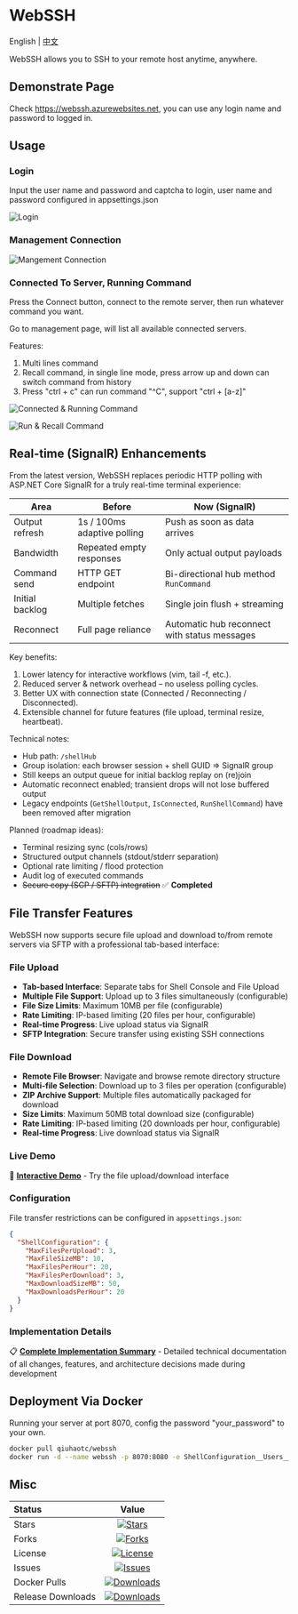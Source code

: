 # WebSSH

English | [中文](README_CN.md)

WebSSH allows you to SSH to your remote host anytime, anywhere.

## Demonstrate Page

Check <https://webssh.azurewebsites.net>, you can use any login name and password to logged in.

## Usage

### Login

Input the user name and password and captcha to login, user name and password configured in appsettings.json

![Login](https://raw.githubusercontent.com/qiuhaotc/WebSSH/master/docs/LoginToServer.gif)

### Management Connection

![Mangement Connection](https://raw.githubusercontent.com/qiuhaotc/WebSSH/master/docs/ManagementConnection.gif)

### Connected To Server, Running Command

Press the Connect button, connect to the remote server, then run whatever command you want.

Go to management page, will list all available connected servers.

Features:

1. Multi lines command
2. Recall command, in single line mode, press arrow up and down can switch command from history
3. Press "ctrl + c" can run command "^C", support "ctrl + [a-z]"

![Connected & Running Command](https://raw.githubusercontent.com/qiuhaotc/WebSSH/master/docs/ConnectedAndRunningCommand.gif)

![Run & Recall Command](https://raw.githubusercontent.com/qiuhaotc/WebSSH/master/docs/RunCommandAndRecallCommand.gif)

## Real-time (SignalR) Enhancements

From the latest version, WebSSH replaces periodic HTTP polling with ASP.NET Core SignalR for a truly real-time terminal experience:

| Area | Before | Now (SignalR) |
| ---- | ------ | -------------- |
| Output refresh | 1s / 100ms adaptive polling | Push as soon as data arrives |
| Bandwidth | Repeated empty responses | Only actual output payloads |
| Command send | HTTP GET endpoint | Bi-directional hub method `RunCommand` |
| Initial backlog | Multiple fetches | Single join flush + streaming |
| Reconnect | Full page reliance | Automatic hub reconnect with status messages |

Key benefits:

1. Lower latency for interactive workflows (vim, tail -f, etc.).
2. Reduced server & network overhead – no useless polling cycles.
3. Better UX with connection state (Connected / Reconnecting / Disconnected).
4. Extensible channel for future features (file upload, terminal resize, heartbeat).

Technical notes:

* Hub path: `/shellHub`
* Group isolation: each browser session + shell GUID => SignalR group
* Still keeps an output queue for initial backlog replay on (re)join
* Automatic reconnect enabled; transient drops will not lose buffered output
* Legacy endpoints (`GetShellOutput`, `IsConnected`, `RunShellCommand`) have been removed after migration

Planned (roadmap ideas):

* Terminal resizing sync (cols/rows)
* Structured output channels (stdout/stderr separation)
* Optional rate limiting / flood protection
* Audit log of executed commands
* ~~Secure copy (SCP / SFTP) integration~~ ✅ **Completed**

## File Transfer Features

WebSSH now supports secure file upload and download to/from remote servers via SFTP with a professional tab-based interface:

### File Upload
- **Tab-based Interface**: Separate tabs for Shell Console and File Upload
- **Multiple File Support**: Upload up to 3 files simultaneously (configurable)
- **File Size Limits**: Maximum 10MB per file (configurable)
- **Rate Limiting**: IP-based limiting (20 files per hour, configurable)
- **Real-time Progress**: Live upload status via SignalR
- **SFTP Integration**: Secure transfer using existing SSH connections

### File Download
- **Remote File Browser**: Navigate and browse remote directory structure
- **Multi-file Selection**: Download up to 3 files per operation (configurable)
- **ZIP Archive Support**: Multiple files automatically packaged for download
- **Size Limits**: Maximum 50MB total download size (configurable)
- **Rate Limiting**: IP-based limiting (20 downloads per hour, configurable)
- **Real-time Progress**: Live download status via SignalR

### Live Demo
🎯 **[Interactive Demo](https://raw.githubusercontent.com/qiuhaotc/WebSSH/master/docs/demo.html)** - Try the file upload/download interface

### Configuration
File transfer restrictions can be configured in `appsettings.json`:
```json
{
  "ShellConfiguration": {
    "MaxFilesPerUpload": 3,
    "MaxFileSizeMB": 10,
    "MaxFilesPerHour": 20,
    "MaxFilesPerDownload": 3,
    "MaxDownloadSizeMB": 50,
    "MaxDownloadsPerHour": 20
  }
}
```

### Implementation Details
📋 **[Complete Implementation Summary](https://raw.githubusercontent.com/qiuhaotc/WebSSH/master/docs/implementation-summary.md)** - Detailed technical documentation of all changes, features, and architecture decisions made during development

## Deployment Via Docker

Running your server at port 8070, config the password "your_password" to your own.

```bash
docker pull qiuhaotc/webssh
docker run -d --name webssh -p 8070:8080 -e ShellConfiguration__Users__0__Password="your_password" --restart=always qiuhaotc/webssh
```

## Misc

| Status            |                                                             Value                                                              |
| :---------------- | :----------------------------------------------------------------------------------------------------------------------------: |
| Stars             |              [![Stars](https://img.shields.io/github/stars/qiuhaotc/WebSSH)](https://github.com/qiuhaotc/WebSSH)               |
| Forks             |              [![Forks](https://img.shields.io/github/forks/qiuhaotc/WebSSH)](https://github.com/qiuhaotc/WebSSH)               |
| License           |            [![License](https://img.shields.io/github/license/qiuhaotc/WebSSH)](https://github.com/qiuhaotc/WebSSH)             |
| Issues            |             [![Issues](https://img.shields.io/github/issues/qiuhaotc/WebSSH)](https://github.com/qiuhaotc/WebSSH)              |
| Docker Pulls      |       [![Downloads](https://img.shields.io/docker/pulls/qiuhaotc/webssh.svg)](https://hub.docker.com/r/qiuhaotc/webssh)        |
| Release Downloads | [![Downloads](https://img.shields.io/github/downloads/qiuhaotc/WebSSH/total.svg)](https://github.com/qiuhaotc/WebSSH/releases) |
